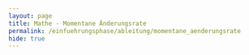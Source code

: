 ```yaml
---
layout: page
title: Mathe - Momentane Änderungsrate
permalink: /einfuehrungsphase/ableitung/momentane_aenderungsrate
hide: true
---
```


